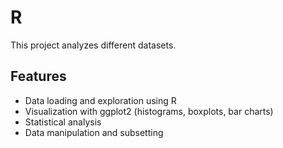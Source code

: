 # R
This project analyzes different datasets.

## Features
- Data loading and exploration using R
- Visualization with ggplot2 (histograms, boxplots, bar charts)
- Statistical analysis
- Data manipulation and subsetting